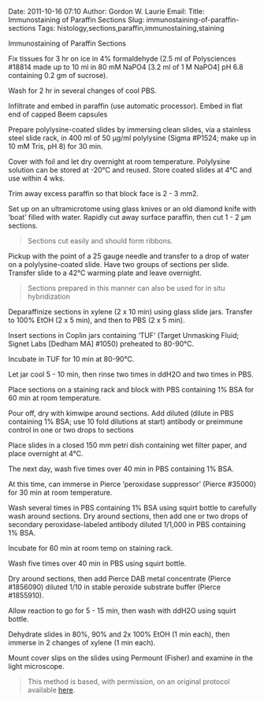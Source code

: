 Date: 2011-10-16 07:10
Author: Gordon W. Laurie
Email: 
Title: Immunostaining of Paraffin Sections
Slug: immunostaining-of-paraffin-sections
Tags: histology,sections,paraffin,immunostaining,staining

Immunostaining of Paraffin Sections









Fix tissues for 3 hr on ice in 4% formaldehyde (2.5 ml of Polysciences #18814 made up to 10 ml in 80 mM NaPO4 [3.2 ml of 1 M NaPO4] pH 6.8 containing 0.2 gm of sucrose).  



Wash for 2 hr in several changes of cool PBS.



Infiltrate and embed in paraffin (use automatic processor).  Embed in flat end of capped Beem capsules 



Prepare polylysine-coated slides by immersing clean slides, via a stainless steel slide rack, in 400 ml of 50 µg/ml polylysine (Sigma #P1524; make up in 10 mM Tris, pH 8) for 30 min.  



Cover with foil and let dry overnight at room temperature.  Polylysine solution can be stored at -20°C and reused.  Store coated slides at 4°C and use within 4 wks. 



Trim away excess paraffin so that block face is 2 - 3 mm2.  



Set up on an ultramicrotome using glass knives or an old diamond knife with ‘boat’ filled with water.  Rapidly cut away surface paraffin, then cut 1 - 2 µm sections. 


>Sections cut easily and should form ribbons. 


Pickup with the point of a 25 gauge needle and transfer to a drop of water on a polylysine-coated slide.  Have two groups of sections per slide.  Transfer slide to a 42°C warming plate and leave overnight. 


>Sections prepared in this manner can also be used for in situ hybridization


Deparaffinize sections in xylene (2 x 10 min) using glass slide jars.  Transfer to 100% EtOH (2 x 5 min), and then to PBS (2 x 5 min). 



Insert sections in Coplin jars containing ‘TUF’ (Target Unmasking Fluid; Signet Labs [Dedham MA] #1050) preheated to 80-90°C. 



Incubate in TUF for 10 min at 80-90°C. 



 Let jar cool 5 - 10 min, then rinse two times in ddH2O and two times in PBS.



Place sections on a staining rack and block with PBS containing 1% BSA for 60 min at room temperature. 



Pour off, dry with kimwipe around sections.  Add diluted (dilute in PBS containing 1% BSA; use 10 fold dilutions at start) antibody or preimmune control in one or two drops to sections



Place slides in a closed 150 mm petri dish containing wet filter paper, and place overnight at 4°C.



The next day, wash five times over 40 min in PBS containing 1% BSA. 



At this time, can immerse in Pierce ‘peroxidase suppressor’ (Pierce #35000) for 30 min at room temperature.



Wash several times in PBS containing 1% BSA using squirt bottle to carefully wash around sections. Dry around sections, then add one or two drops of secondary peroxidase-labeled antibody diluted 1/1,000 in PBS containing 1% BSA.



Incubate for 60 min at room temp on staining rack. 



Wash five times over 40 min in PBS using squirt bottle.



Dry around sections, then add Pierce DAB metal concentrate (Pierce #1856090) diluted 1/10 in stable peroxide substrate buffer (Pierce #1855910). 



Allow reaction to go for 5 - 15 min, then wash with ddH2O using squirt bottle. 



Dehydrate slides in 80%, 90% and 2x 100% EtOH (1 min each), then immerse in 2 changes of xylene (1 min each).  



Mount cover slips on the slides using Permount (Fisher) and examine in the light microscope. 







>This method is based, with permission, on an original protocol available [here](http://people.virginia.edu/~gwl6s/home.html/Methods/Paraffin.html).

